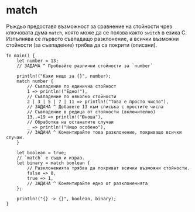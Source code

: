# match


Ръждьо предоставя възможност зa сравнение на стойности чрез ключовата дума
`match`, която може да се ползва както `switch` в езика C. Изпълнява се първото
съвпадащо разклонение, а всички възможни стойности (за съвпадение) трябва да са покрити (описани). 

```rust,editable
fn main() {
    let number = 13;
    // ЗАДАЧА ^ Пробвайте различни стойности за `number`

    println!("Кажи нещо за {}", number);
    match number {
        // Съвпадение по единична стойност
        1 => println!("Едно!"),
        // Съвпадение по няколко стойности
        2 | 3 | 5 | 7 | 11 => println!("Това е просто число"),
        // ЗАДАЧА ^ Добавете 13 към списъка с простите числа
        // Съвпадение в редица от стойности (включително)
        13..=19 => println!("Юноша"),
        // Обработка на останалите случаи
        _ => println!("Нищо особено"),
        // ЗАДАЧА ^ Коментирайте това разклонение, покриващо всички случаи.
    }

    let boolean = true;
    // `match` е също и израз.
    let binary = match boolean {
        // Разклоненията трябва да покриват всички възможни стойности.
        false => 0,
        true => 1,
        // ЗАДАЧА ^ Коментирайте едно от разклоненията
    };

    println!("{} -> {}", boolean, binary);
}
```

